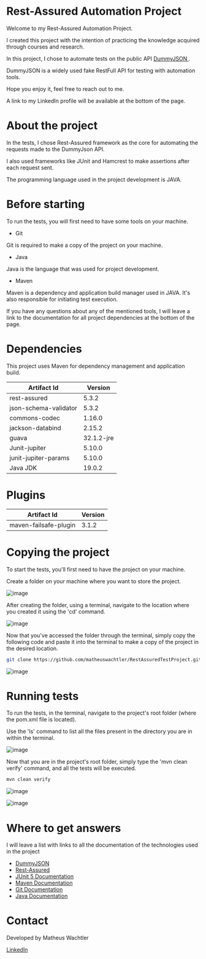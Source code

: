 # Rest-Assured Automation Project


Welcome to my Rest-Assured Automation Project.

I created this project with the intention of practicing the knowledge acquired through courses and research.

In this project, I chose to automate tests on the public API  <a href="https://dummyjson.com/"> DummyJSON </a>.

DummyJSON is a widely used fake RestFull API for testing with automation tools.

Hope you enjoy it, feel free to reach out to me.

A link to my LinkedIn profile will be available at the bottom of the page.



# About the project


In the tests, I chose Rest-Assured framework as the core for automating the requests made to the DummyJson API.

I also used frameworks like JUnit and Hamcrest to make assertions after each request sent.

The programming language used in the project development is JAVA.



# Before starting

To run the tests, you will first need to have some tools on your machine.

* Git

Git is required to make a copy of the project on your machine.

* Java 

Java is the language that was used for project development.



* Maven

Maven is a dependency and application build manager used in JAVA. It's also responsible for initiating test execution.

If you have any questions about any of the mentioned tools, I will leave a link to the documentation for all project dependencies at the bottom of the page.



# Dependencies

This project uses Maven for dependency management and application build.

| Artifact Id  | Version |
| ------------- | ------------- |
| rest-assured | 5.3.2 |
| json-schema-validator | 5.3.2 |
| commons-codec | 1.16.0 |
| jackson-databind | 2.15.2 |
| guava | 32.1.2-jre |
| Junit-jupiter | 5.10.0 |
| junit-jupiter-params | 5.10.0 |
| Java JDK | 19.0.2 |



# Plugins
| Artifact Id  | Version |
| ------------- | ------------- |
| maven-failsafe-plugin  | 3.1.2 |


# Copying the project

To start the tests, you'll first need to have the project on your machine.

Create a folder on your machine where you want to store the project.

![image](https://github.com/matheuswachtler/RestAssuredTestProject/assets/76985572/d3ab41d8-33bf-4ff9-8e55-6d6054fca102)

After creating the folder, using a terminal, navigate to the location where you created it using the 'cd' command.

![image](https://github.com/matheuswachtler/RestAssuredTestProject/assets/76985572/dc23721c-bf97-42ad-9a51-6a43bc7939a0)

Now that you've accessed the folder through the terminal, simply copy the following code and paste it into the terminal to make a copy of the project in the desired location.

```bash
git clone https://github.com/matheuswachtler/RestAssuredTestProject.git
```

![image](https://github.com/matheuswachtler/RestAssuredTestProject/assets/76985572/b5e17811-cc75-48bc-b474-6f9e590590c2)

# Running tests

To run the tests, in the terminal, navigate to the project's root folder (where the pom.xml file is located).

Use the 'ls' command to list all the files present in the directory you are in within the terminal.

![image](https://github.com/matheuswachtler/RestAssuredTestProject/assets/76985572/1fdb80ed-e3fe-4def-9630-e0b8bbe58aaf)

Now that you are in the project's root folder, simply type the 'mvn clean verify' command, and all the tests will be executed.

```bash
mvn clean verify
```
![image](https://github.com/matheuswachtler/RestAssuredTestProject/assets/76985572/dc57faee-9ee3-46c5-96d1-2ae833b44e87)

![image](https://github.com/matheuswachtler/RestAssuredTestProject/assets/76985572/3c043091-ca9e-4b33-8941-9dac84adfe51)


# Where to get answers

I will leave a list with links to all the documentation of the technologies used in the project

* [DummyJSON](https://dummyjson.com/docs/products)
* [Rest-Assured](https://rest-assured.io/)
* [JUnit 5 Documentation](https://junit.org/junit5/docs/current/user-guide/)
* [Maven Documentation](https://maven.apache.org/)
* [Git Documentation](https://docs.github.com/pt/get-started/using-git/about-git)
* [Java Documentation](https://www.oracle.com/java/technologies/javase/jdk19-archive-downloads.html)

# Contact

Developed by Matheus Wachtler

[LinkedIn](https://www.linkedin.com/in/matheus-wachtler-a9a92911a/)
